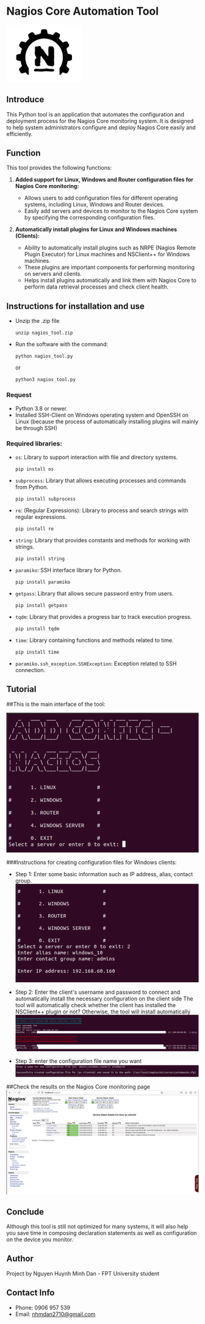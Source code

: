 # Nagios Core Automation Tool
<img src="img_6.png" alt="Thumbnail Image" style="width: 200px; height: auto; border-radius: 10px;">

## Introduce

This Python tool is an application that automates the configuration and deployment process for the Nagios Core monitoring system. It is designed to help system administrators configure and deploy Nagios Core easily and efficiently.

## Function

This tool provides the following functions:

1. **Added support for Linux, Windows and Router configuration files for Nagios Core monitoring:**
    - Allows users to add configuration files for different operating systems, including Linux, Windows and Router devices.
    - Easily add servers and devices to monitor to the Nagios Core system by specifying the corresponding configuration files.

2. **Automatically install plugins for Linux and Windows machines (Clients):**
    - Ability to automatically install plugins such as NRPE (Nagios Remote Plugin Executor) for Linux machines and NSClient++ for Windows machines.
    - These plugins are important components for performing monitoring on servers and clients.
    - Helps install plugins automatically and link them with Nagios Core to perform data retrieval processes and check client health.

## Instructions for installation and use
- Unzip the .zip file
     ```
     unzip nagios_tool.zip
     ```
- Run the software with the command:
     ```
     python nagios_tool.py
     ```
   or
     ```
     python3 nagios_tool.py
     ```
### Request
- Python 3.8 or newer.
- Installed SSH-Client on Windows operating system and OpenSSH on Linux (because the process of automatically installing plugins will mainly be through SSH)

### Required libraries:
- `os`: Library to support interaction with file and directory systems.
     ```
     pip install os
     ```
- `subprocess`: Library that allows executing processes and commands from Python.
     ```
     pip install subprocess
     ```
- `re`: (Regular Expressions): Library to process and search strings with regular expressions.
     ```
     pip install re
     ```
- `string`: Library that provides constants and methods for working with strings.
     ```
     pip install string
     ```
- `paramiko`: SSH interface library for Python.
     ```
     pip install paramiko
     ```
- `getpass`: Library that allows secure password entry from users.
     ```
     pip install getpass
     ```
- `tqdm`: Library that provides a progress bar to track execution progress.
     ```
     pip install tqdm
     ```
- `time`: Library containing functions and methods related to time.
     ```
     pip install time
     ```
- `paramiko.ssh_exception.SSHException`: Exception related to SSH connection.
## Tutorial
##This is the main interface of the tool:

![img_1.png](img_1.png)

###Instructions for creating configuration files for Windows clients:
- Step 1: Enter some basic information such as IP address, alias, contact group.
![img_2.png](img_2.png)

- Step 2: Enter the client's username and password to connect and automatically install the necessary configuration on the client side
The tool will automatically check whether the client has installed the NSClient++ plugin or not?
Otherwise, the tool will install automatically
![img_3.png](img_3.png)


- Step 3: enter the configuration file name you want
![img_4.png](img_4.png)

##Check the results on the Nagios Core monitoring page
![img_5.png](img_5.png)

## Conclude
Although this tool is still not optimized for many systems, it will also help you save time in composing declaration statements as well as configuration on the device you monitor.

## Author
Project by Nguyen Huynh Minh Dan - FPT University student

## Contact Info
- Phone: 0906 957 539
- Email: nhmdan2710@gmail.com
